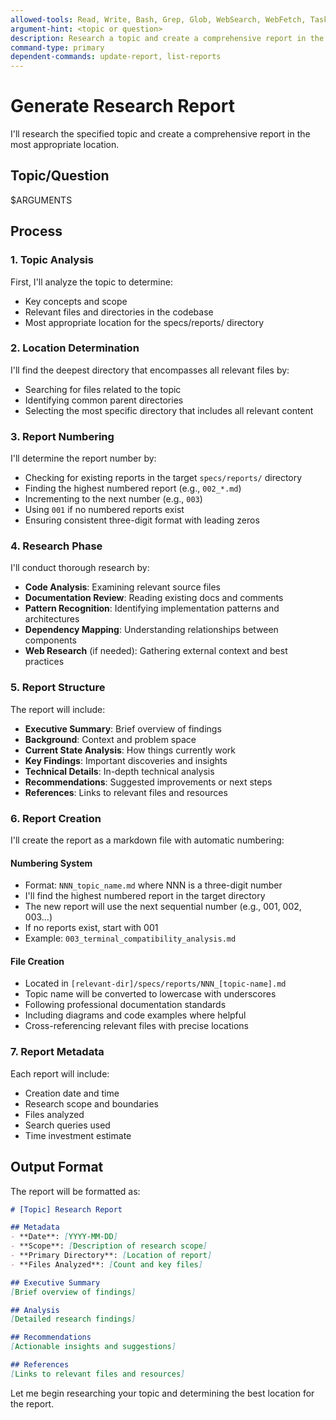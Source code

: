 ```yaml
---
allowed-tools: Read, Write, Bash, Grep, Glob, WebSearch, WebFetch, Task
argument-hint: <topic or question>
description: Research a topic and create a comprehensive report in the appropriate specs/reports/ directory
command-type: primary
dependent-commands: update-report, list-reports
---
```


# Generate Research Report

I'll research the specified topic and create a comprehensive report in the most appropriate location.

## Topic/Question
$ARGUMENTS

## Process

### 1. Topic Analysis
First, I'll analyze the topic to determine:
- Key concepts and scope
- Relevant files and directories in the codebase
- Most appropriate location for the specs/reports/ directory

### 2. Location Determination
I'll find the deepest directory that encompasses all relevant files by:
- Searching for files related to the topic
- Identifying common parent directories
- Selecting the most specific directory that includes all relevant content

### 3. Report Numbering
I'll determine the report number by:
- Checking for existing reports in the target `specs/reports/` directory
- Finding the highest numbered report (e.g., `002_*.md`)
- Incrementing to the next number (e.g., `003`)
- Using `001` if no numbered reports exist
- Ensuring consistent three-digit format with leading zeros

### 4. Research Phase
I'll conduct thorough research by:
- **Code Analysis**: Examining relevant source files
- **Documentation Review**: Reading existing docs and comments
- **Pattern Recognition**: Identifying implementation patterns and architectures
- **Dependency Mapping**: Understanding relationships between components
- **Web Research** (if needed): Gathering external context and best practices

### 5. Report Structure
The report will include:
- **Executive Summary**: Brief overview of findings
- **Background**: Context and problem space
- **Current State Analysis**: How things currently work
- **Key Findings**: Important discoveries and insights
- **Technical Details**: In-depth technical analysis
- **Recommendations**: Suggested improvements or next steps
- **References**: Links to relevant files and resources

### 6. Report Creation
I'll create the report as a markdown file with automatic numbering:

#### Numbering System
- Format: `NNN_topic_name.md` where NNN is a three-digit number
- I'll find the highest numbered report in the target directory
- The new report will use the next sequential number (e.g., 001, 002, 003...)
- If no reports exist, start with 001
- Example: `003_terminal_compatibility_analysis.md`

#### File Creation
- Located in `[relevant-dir]/specs/reports/NNN_[topic-name].md`
- Topic name will be converted to lowercase with underscores
- Following professional documentation standards
- Including diagrams and code examples where helpful
- Cross-referencing relevant files with precise locations

### 7. Report Metadata
Each report will include:
- Creation date and time
- Research scope and boundaries
- Files analyzed
- Search queries used
- Time investment estimate

## Output Format

The report will be formatted as:

```markdown
# [Topic] Research Report

## Metadata
- **Date**: [YYYY-MM-DD]
- **Scope**: [Description of research scope]
- **Primary Directory**: [Location of report]
- **Files Analyzed**: [Count and key files]

## Executive Summary
[Brief overview of findings]

## Analysis
[Detailed research findings]

## Recommendations
[Actionable insights and suggestions]

## References
[Links to relevant files and resources]
```

Let me begin researching your topic and determining the best location for the report.
